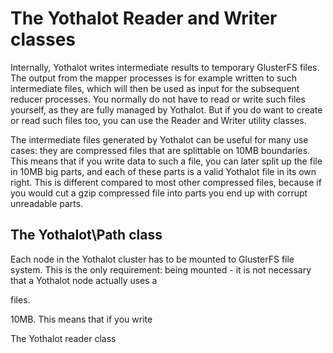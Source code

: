# The Yothalot Reader and Writer classes

Internally, Yothalot writes intermediate results to temporary GlusterFS files. 
The output from the mapper processes is for example written to such intermediate
files, which will then be used as input for the subsequent reducer processes. 
You normally do not have to read or write such files yourself, as they are fully
managed by Yothalot. But if you do want to create or read such files too, you 
can use the Reader and Writer utility classes.

The intermediate files generated by Yothalot can be useful for many use cases: 
they are compressed files that are splittable on 10MB boundaries. This means
that if you write data to such a file, you can later split up the file in 10MB
big parts, and each of these parts is a valid Yothalot file in its own right. 
This is different compared to most other compressed files, because if you would
cut a gzip compressed file into parts you end up with corrupt unreadable parts.


## The Yothalot\Path class

Each node in the Yothalot cluster has to be mounted to GlusterFS file system.
This is the only requirement: being mounted - it is not necessary that a 
Yothalot node actually uses a  



files.


10MB. This means that if you write 


The Yothalot reader class 

